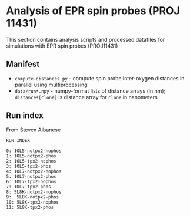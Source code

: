 # Analysis of EPR spin probes (PROJ 11431)

This section contains analysis scripts and processed datafiles for simulations with EPR spin probes (PROJ11431)

## Manifest

* `compute-distances.py` - compute spin probe inter-oxygen distances in parallel using multiprocessing
* `data/run*.npy` - numpy-format lists of distance arrays (in nm); `distances[clone]` is distance array for `clone` in nanometers

## Run index

From Steven Albanese

```
RUN INDEX

0: 1OL5-notpx2-nophos
1: 1OL5-notpx2-phos
2: 1OL5-tpx2-nophos
3: 1OL5-tpx2-phos
4: 1OL7-notpx2-nophos
5: 1OL7-notpx2-phos
6: 1OL7-tpx2-nophos
7: 1OL7-tpx2-phos
8: 5L8K-notpx2-nophos
9:  5L8K-notpx2-phos
10: 5L8K-tpx2-nophos
11: 5L8K-tpx2-phos
```
